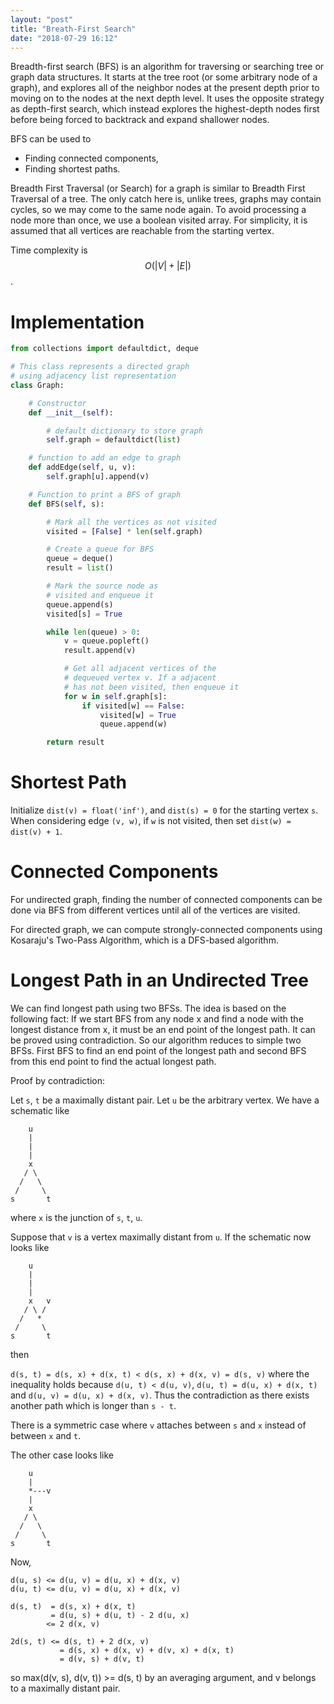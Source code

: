 ```yaml
---
layout: "post"
title: "Breath-First Search"
date: "2018-07-29 16:12"
---
```


Breadth-first search (BFS) is an algorithm for traversing or searching tree or graph data structures. It starts at the tree root (or some arbitrary node of a graph), and explores all of the neighbor nodes at the present depth prior to moving on to the nodes at the next depth level. It uses the opposite strategy as depth-first search, which instead explores the highest-depth nodes first before being forced to backtrack and expand shallower nodes.

BFS can be used to
* Finding connected components,
* Finding shortest paths.

Breadth First Traversal (or Search) for a graph is similar to Breadth First Traversal of a tree. The only catch here is, unlike trees, graphs may contain cycles, so we may come to the same node again. To avoid processing a node more than once, we use a boolean visited array. For simplicity, it is assumed that all vertices are reachable from the starting vertex.

Time complexity is $$O(|V| + |E|)$$.

# Implementation
```python
from collections import defaultdict, deque

# This class represents a directed graph
# using adjacency list representation
class Graph:

    # Constructor
    def __init__(self):

        # default dictionary to store graph
        self.graph = defaultdict(list)

    # function to add an edge to graph
    def addEdge(self, u, v):
        self.graph[u].append(v)

    # Function to print a BFS of graph
    def BFS(self, s):

        # Mark all the vertices as not visited
        visited = [False] * len(self.graph)

        # Create a queue for BFS
        queue = deque()
        result = list()

        # Mark the source node as
        # visited and enqueue it
        queue.append(s)
        visited[s] = True

        while len(queue) > 0:
            v = queue.popleft()
            result.append(v)

            # Get all adjacent vertices of the
            # dequeued vertex v. If a adjacent
            # has not been visited, then enqueue it
            for w in self.graph[s]:
                if visited[w] == False:
                    visited[w] = True
                    queue.append(w)

        return result
```

# Shortest Path
Initialize `dist(v) = float('inf')`, and `dist(s) = 0` for the starting vertex `s`. When considering edge `(v, w)`, if `w` is not visited, then set `dist(w) = dist(v) + 1`.

# Connected Components
For undirected graph, finding the number of connected components can be done via BFS from different vertices until all of the vertices are visited.

For directed graph, we can compute strongly-connected components using Kosaraju's Two-Pass Algorithm, which is a DFS-based algorithm.

# Longest Path in an Undirected Tree
We can find longest path using two BFSs. The idea is based on the following fact: If we start BFS from any node x and find a node with the longest distance from x, it must be an end point of the longest path. It can be proved using contradiction. So our algorithm reduces to simple two BFSs. First BFS to find an end point of the longest path and second BFS from this end point to find the actual longest path.

Proof by contradiction:

Let `s`, `t` be a maximally distant pair. Let `u` be the arbitrary vertex. We have a schematic like

```
    u
    |
    |
    |
    x
   / \
  /   \
 /     \
s       t
```

where `x` is the junction of `s`, `t`, `u`.

Suppose that `v` is a vertex maximally distant from `u`. If the schematic now looks like

```
    u
    |
    |
    |
    x   v
   / \ /
  /   *
 /     \
s       t
```

then

`d(s, t) = d(s, x) + d(x, t) < d(s, x) + d(x, v) = d(s, v)`
where the inequality holds because `d(u, t) < d(u, v)`, `d(u, t) = d(u, x) + d(x, t)` and `d(u, v) = d(u, x) + d(x, v)`. Thus the contradiction as there exists another path which is longer than `s - t`.

There is a symmetric case where `v` attaches between `s` and `x` instead of between `x` and `t`.

The other case looks like

```
    u
    |
    *---v
    |
    x
   / \
  /   \
 /     \
s       t
```

Now,

```
d(u, s) <= d(u, v) = d(u, x) + d(x, v)
d(u, t) <= d(u, v) = d(u, x) + d(x, v)

d(s, t)  = d(s, x) + d(x, t)
         = d(u, s) + d(u, t) - 2 d(u, x)
        <= 2 d(x, v)

2d(s, t) <= d(s, t) + 2 d(x, v)
           = d(s, x) + d(x, v) + d(v, x) + d(x, t)
           = d(v, s) + d(v, t)
```

so max(d(v, s), d(v, t)) >= d(s, t) by an averaging argument, and v belongs to a maximally distant pair.
